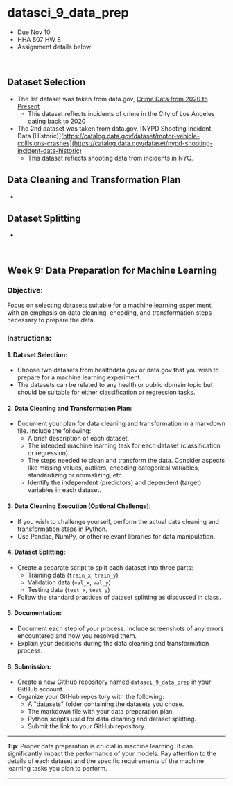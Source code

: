 # datasci_9_data_prep
* Due Nov 10
* HHA 507 HW 8
* Assignment details below

<br>

## Dataset Selection
* The 1st dataset was taken from data.gov, [Crime Data from 2020 to Present](https://catalog.data.gov/dataset/crime-data-from-2020-to-present)
  * This dataset reflects incidents of crime in the City of Los Angeles dating back to 2020
* The 2nd dataset was taken from data.gov, [NYPD Shooting Incident Data (Historic)](https://catalog.data.gov/dataset/motor-vehicle-collisions-crashes](https://catalog.data.gov/dataset/nypd-shooting-incident-data-historic)
  * This dataset reflects shooting data from incidents in NYC.

## Data Cleaning and Transformation Plan
*

## Dataset Splitting
*


<br>

## **Week 9: Data Preparation for Machine Learning**

### **Objective**: 
Focus on selecting datasets suitable for a machine learning experiment, with an emphasis on data cleaning, encoding, and transformation steps necessary to prepare the data.

### **Instructions**:

#### **1. Dataset Selection:**
- Choose two datasets from healthdata.gov or data.gov that you wish to prepare for a machine learning experiment.
- The datasets can be related to any health or public domain topic but should be suitable for either classification or regression tasks.

#### **2. Data Cleaning and Transformation Plan:**
- Document your plan for data cleaning and transformation in a markdown file. Include the following:
  - A brief description of each dataset.
  - The intended machine learning task for each dataset (classification or regression).
  - The steps needed to clean and transform the data. Consider aspects like missing values, outliers, encoding categorical variables, standardizing or normalizing, etc.
  - Identify the independent (predictors) and dependent (target) variables in each dataset.

#### **3. Data Cleaning Execution (Optional Challenge):**
- If you wish to challenge yourself, perform the actual data cleaning and transformation steps in Python. 
- Use Pandas, NumPy, or other relevant libraries for data manipulation.

#### **4. Dataset Splitting:**
- Create a separate script to split each dataset into three parts:
  - Training data (`train_x`, `train_y`)
  - Validation data (`val_x`, `val_y`)
  - Testing data (`test_x`, `test_y`)
- Follow the standard practices of dataset splitting as discussed in class.

#### **5. Documentation:**
- Document each step of your process. Include screenshots of any errors encountered and how you resolved them.
- Explain your decisions during the data cleaning and transformation process.

#### **6. Submission**:
- Create a new GitHub repository named `datasci_9_data_prep` in your GitHub account.
- Organize your GitHub repository with the following:
  - A "datasets" folder containing the datasets you chose.
  - The markdown file with your data preparation plan.
  - Python scripts used for data cleaning and dataset splitting.
  - Submit the link to your GitHub repository.

---

**Tip**: Proper data preparation is crucial in machine learning. It can significantly impact the performance of your models. Pay attention to the details of each dataset and the specific requirements of the machine learning tasks you plan to perform.

---
